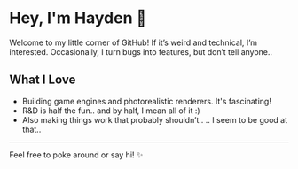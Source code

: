 <!--
**hgreer93/hgreer93** is a ✨ _special_ ✨ repository because its `README.md` (this file) appears on your GitHub profile.

Here are some ideas to get you started:

- 🔭 I’m currently working on ...
- 🌱 I’m currently learning ...
- 👯 I’m looking to collaborate on ...
- 🤔 I’m looking for help with ...
- 💬 Ask me about ...
- 📫 How to reach me: ...
- 😄 Pronouns: ...
- ⚡ Fun fact: ...
-->

# Hey, I'm Hayden 👋

Welcome to my little corner of GitHub! If it’s weird and technical, I’m interested. Occasionally, I turn bugs into features, but don’t tell anyone..

## What I Love
- Building game engines and photorealistic renderers. It's fascinating!
- R&D is half the fun.. and by half, I mean all of it :)
- Also making things work that probably shouldn’t..
  .. I seem to be good at that..

---

Feel free to poke around or say hi! ✨
